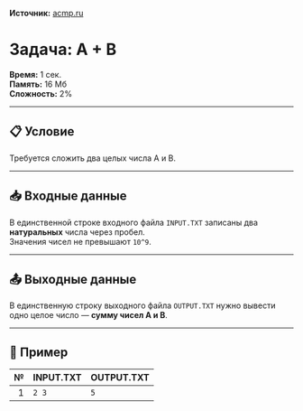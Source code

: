 **Источник:** [acmp.ru](https://acmp.ru/index.asp?main=task&id_task=1)

# Задача: A + B

**Время:** 1 сек.  
**Память:** 16 Мб  
**Сложность:** 2%

---

## 📋 Условие

Требуется сложить два целых числа A и B.

---

## 📥 Входные данные

В единственной строке входного файла `INPUT.TXT` записаны два **натуральных** числа через пробел.  
Значения чисел не превышают `10^9`.

---

## 📤 Выходные данные

В единственную строку выходного файла `OUTPUT.TXT` нужно вывести одно целое число — **сумму чисел A и B**.

---

## 🧪 Пример

| № | INPUT.TXT | OUTPUT.TXT |
|--:|-----------|------------|
| 1 | `2 3`     | `5`        |